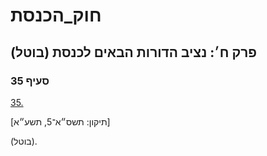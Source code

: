 # חוק_הכנסת

## פרק ח׳: נציב הדורות הבאים לכנסת (בוטל)

### סעיף 35

[35.](https://he.wikisource.org/wiki/%D7%97%D7%95%D7%A7_%D7%94%D7%9B%D7%A0%D7%A1%D7%AA#%D7%A1%D7%A2%D7%99%D7%A3_35)

[תיקון: תשס״א־5, תשע״א]

(בוטל).